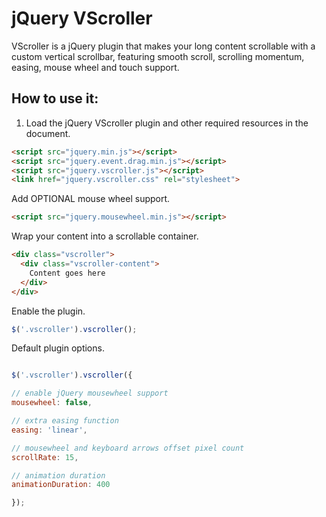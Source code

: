 jQuery VScroller
===================
VScroller is a jQuery plugin that makes your long content scrollable with a custom vertical scrollbar, featuring smooth scroll, scrolling momentum, easing, mouse wheel and touch support.

How to use it:
-------------
1. Load the jQuery VScroller plugin and other required resources in the document.
``` html
<script src="jquery.min.js"></script>
<script src="jquery.event.drag.min.js"></script>
<script src="jquery.vscroller.js"></script>
<link href="jquery.vscroller.css" rel="stylesheet">
```
Add OPTIONAL mouse wheel support.
``` html
<script src="jquery.mousewheel.min.js"></script>
```

Wrap your content into a scrollable container.
``` html
<div class="vscroller">
  <div class="vscroller-content">
    Content goes here
  </div>
</div>
```

Enable the plugin.
``` javascript
$('.vscroller').vscroller();
```

Default plugin options.
``` javascript

$('.vscroller').vscroller({

// enable jQuery mousewheel support
mousewheel: false,

// extra easing function
easing: 'linear',

// mousewheel and keyboard arrows offset pixel count
scrollRate: 15,

// animation duration
animationDuration: 400

});
```
